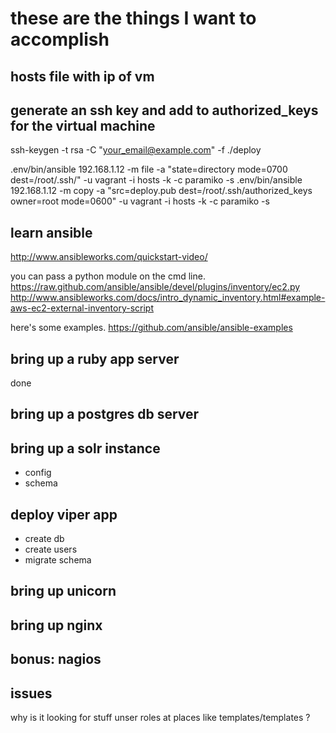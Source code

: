 # these are the things I want to accomplish
## hosts file with ip of vm
     
## generate an ssh key and add to authorized_keys for the virtual machine

   ssh-keygen -t rsa -C "your_email@example.com" -f ./deploy
   

   .env/bin/ansible 192.168.1.12 -m file -a "state=directory mode=0700 dest=/root/.ssh/" -u vagrant -i hosts -k -c paramiko -s
   .env/bin/ansible 192.168.1.12 -m copy -a "src=deploy.pub dest=/root/.ssh/authorized_keys owner=root mode=0600" -u vagrant -i hosts -k -c paramiko -s

## learn ansible

http://www.ansibleworks.com/quickstart-video/



you can pass a python module on the cmd line.
https://raw.github.com/ansible/ansible/devel/plugins/inventory/ec2.py
http://www.ansibleworks.com/docs/intro_dynamic_inventory.html#example-aws-ec2-external-inventory-script


here's some examples.
https://github.com/ansible/ansible-examples


## bring up a ruby app server

done

## bring up a postgres db server



## bring up a solr instance
   - config
   - schema
   
## deploy viper app
   - create db
   - create users
   - migrate schema

## bring up unicorn
## bring up nginx
## bonus: nagios

## issues

   why is it looking for stuff unser roles at places like templates/templates ?
